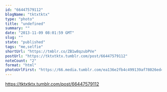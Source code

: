 ```yaml
---
id: "66447579112"
blogName: "tktxtktx"
type: "photo"
title: "undefined"
summary: ""
date: "2013-11-09 08:01:59 GMT"
slug: ""
state: "published"
tags: "me,selfie"
shortUrl: "https://tmblr.co/ZB1w8qzubPVe"
postUrl: "https://tktxtktx.tumblr.com/post/66447579112"
noteCount: "2"
format: "html"
photoUrlFirst: "https://66.media.tumblr.com/ea136e2fb4c499139af78026ed4f23b3/tumblr_mvzkzbmpRE1slxn9qo1_1280.jpg"
---
```


https://tktxtktx.tumblr.com/post/66447579112